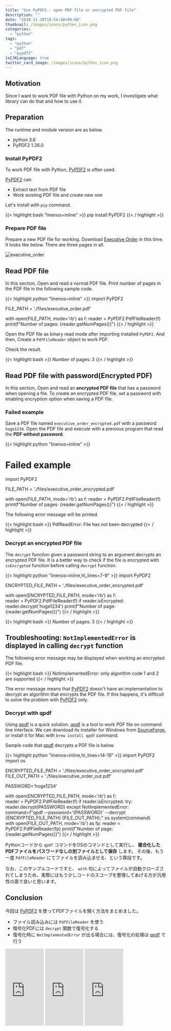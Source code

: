 ```yaml
---
title: "Use PyPDF2 - open PDF file or encrypted PDF file"
description: ""
date: "2018-11-30T10:54:40+09:00"
thumbnail: /images/icons/python_icon.png
categories:
  - "python"
tags:
  - "python"
  - "pdf"
  - "pypdf2"
isCJKLanguage: true
twitter_card_image: /images/icons/python_icon.png
---
```


## Motivation

Since I want to work PDF file with Python on my work, I investigate what library can do that and how to use it.

<!--adsense-->

## Preparation

The runtime and module version are as below.

* python 3.6
* PyPDF2 1.26.0

### Install PyPDF2

To work PDF file with Python, [PyPDF2](https://pythonhosted.org/PyPDF2/index.html) is often used.

[PyPDF2](https://pythonhosted.org/PyPDF2/index.html) can

* Extract text from PDF file
* Work existing PDF file and create new one

Let's install with `pip` command.

{{< highlight bash "linenos=inline" >}}
pip install PyPDF2
{{< / highlight >}}

### Prepare PDF file

Prepare a new PDF file for working. Download [Executive Order](https://www.federalregister.gov/presidential-documents/executive-orders) in this time.
It looks like below. There are three pages in all.

![executive_order](/images/20181130/executive_order.png)

<!--adsense-->

## Read PDF file

In this section, Open and read a normal PDF file.
Print number of pages in the PDF file in the following sample code.

{{< highlight python "linenos=inline" >}}
import PyPDF2

FILE_PATH = './files/executive_order.pdf'

with open(FILE_PATH, mode='rb') as f:
    reader = PyPDF2.PdfFileReader(f)
    print(f"Number of pages: {reader.getNumPages()}")
{{< / highlight >}}

Open the PDF file as binary read mode after importing installed `PyPDF2`.
And then, Create a `PdfFileReader` object to work PDF.

Check the result.

{{< highlight bash >}}
Number of pages: 3
{{< / highlight >}}

<!--adsense-->

## Read PDF file with password(Encrypted PDF)

In this section, Open and read an **encrypted PDF file** that has a password when opening a file. To create an encrypted PDF file, set a password with enabling encryption option when saving a PDF file.

### Failed example

Save a PDF file named `executive_order_encrypted.pdf` with a password `hoge1234`. 
Open the PDF file and execute with a previous program that read the **PDF without password**.

{{< highlight python "linenos=inline" >}}
# Failed example
import PyPDF2

FILE_PATH = './files/executive_order_encrypted.pdf'

with open(FILE_PATH, mode='rb') as f:
    reader = PyPDF2.PdfFileReader(f)
    print(f"Number of pages: {reader.getNumPages()}")
{{< / highlight >}}

The following error message will be printed.

{{< highlight bash >}}
PdfReadError: File has not been decrypted
{{< / highlight >}}

### Decrypt an encrypted PDF file

The `decrypt` function given a password string to an argument decrypts an encrypted PDF file.
It is a better way to check if the file is encrypted with `isEncrypted` function before calling `decrypt` function.

{{< highlight python "linenos=inline,hl_lines=7-9" >}}
import PyPDF2

ENCRYPTED_FILE_PATH = './files/executive_order_encrypted.pdf'

with open(ENCRYPTED_FILE_PATH, mode='rb') as f:        
    reader = PyPDF2.PdfFileReader(f)
    if reader.isEncrypted:
        reader.decrypt('hoge1234')
        print(f"Number of page: {reader.getNumPages()}")
{{< / highlight >}}

{{< highlight bash >}}
Number of pages: 3
{{< / highlight >}}

<!--adsense-->

## Troubleshooting: `NotImplementedError` is displayed in calling `decrypt` function

The following error message may be displayed when working an encrypted PDF file.

{{< highlight bash >}}
NotImplementedError: only algorithm code 1 and 2 are supported
{{< / highlight >}}

The error message means that [PyPDF2](https://pythonhosted.org/PyPDF2/index.html) doesn't have an implementation to decrypt an algorithm that encrypts the PDF file. 
If this happens, it's difficult to solve the problem with [PyPDF2](https://pythonhosted.org/PyPDF2/index.html) only.

### Decrypt with qpdf

Using [qpdf](https://github.com/qpdf/qpdf) is a quick solution.
[qpdf](https://github.com/qpdf/qpdf) is a tool to work PDF file on command line interface.
We can download its installer for Windows from [SourceForge](https://sourceforge.net/projects/qpdf/), or install it for Mac with `brew install qpdf` command.

Sample code that [qpdf](https://github.com/qpdf/qpdf) decrypts a PDF file is below.

{{< highlight python "linenos=inline,hl_lines=14-19"  >}}
import PyPDF2
import os

ENCRYPTED_FILE_PATH = './files/executive_order_encrypted.pdf'
FILE_OUT_PATH = './files/executive_order_out.pdf'

PASSWORD='hoge1234'

with open(ENCRYPTED_FILE_PATH, mode='rb') as f:        
    reader = PyPDF2.PdfFileReader(f)
    if reader.isEncrypted:
        try:
            reader.decrypt(PASSWORD)
        except NotImplementedError:
            command=f"qpdf --password='{PASSWORD}' --decrypt {ENCRYPTED_FILE_PATH} {FILE_OUT_PATH};"
            os.system(command)            
            with open(FILE_OUT_PATH, mode='rb') as fp:
                reader = PyPDF2.PdfFileReader(fp)
                print(f"Number of page: {reader.getNumPages()}")
{{< / highlight >}}

Pythonコードから `qpdf` コマンドをOSのコマンドとして実行し、
**複合化したPDFファイルをパスワードなしの別ファイルとして保存** します。
その後、もう一度 `PdfFileReader` にてファイルを読み込ませる、という算段です。

なお、このサンプルコードですと、 `with` 句によってファイルが自動クローズされてしまうため、実際にはもう少しコードのスコープを整理してあげる方が汎用性の面で良いと思います。

## Conclusion

今回は [PyPDF2](https://pythonhosted.org/PyPDF2/index.html) を使ってPDFファイルを開く方法をまとめました。

* ファイル読み込みには `PdfFileReader` を使う
* 暗号化PDFには `decrypt` 関数で復号化する
* 復号化時に `NotImplementedError` が出る場合には、復号化の処理は [qpdf](https://github.com/qpdf/qpdf) で行う

<iframe style="width:120px;height:240px;" marginwidth="0" marginheight="0" scrolling="no" frameborder="0" src="https://rcm-fe.amazon-adsystem.com/e/cm?ref=qf_sp_asin_til&t=soudegesu-22&m=amazon&o=9&p=8&l=as1&IS2=1&detail=1&asins=487311778X&linkId=c147d28e189fdaae2d03d9fa71dd1ea2&bc1=ffffff&lt1=_blank&fc1=333333&lc1=0066c0&bg1=ffffff&f=ifr">
</iframe>
<iframe style="width:120px;height:240px;" marginwidth="0" marginheight="0" scrolling="no" frameborder="0" src="https://rcm-fe.amazon-adsystem.com/e/cm?ref=qf_sp_asin_til&t=soudegesu-22&m=amazon&o=9&p=8&l=as1&IS2=1&detail=1&asins=4873117380&linkId=fffb54546b0abb4066b8c70034e45cee&bc1=ffffff&lt1=_blank&fc1=333333&lc1=0066c0&bg1=ffffff&f=ifr">
</iframe>
<iframe style="width:120px;height:240px;" marginwidth="0" marginheight="0" scrolling="no" frameborder="0" src="https://rcm-fe.amazon-adsystem.com/e/cm?ref=qf_sp_asin_til&t=soudegesu-22&m=amazon&o=9&p=8&l=as1&IS2=1&detail=1&asins=479738946X&linkId=a0f1182a7478439bc70e51d189ec3179&bc1=ffffff&lt1=_blank&fc1=333333&lc1=0066c0&bg1=ffffff&f=ifr">
</iframe>
